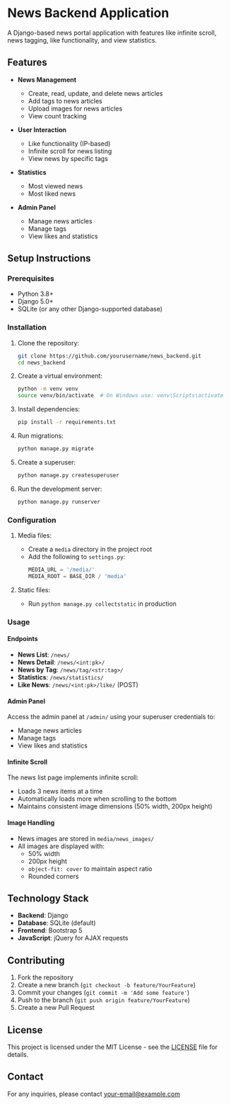 # News Backend Application

A Django-based news portal application with features like infinite scroll, news tagging, like functionality, and view statistics.

## Features

- **News Management**
  - Create, read, update, and delete news articles
  - Add tags to news articles
  - Upload images for news articles
  - View count tracking

- **User Interaction**
  - Like functionality (IP-based)
  - Infinite scroll for news listing
  - View news by specific tags

- **Statistics**
  - Most viewed news
  - Most liked news

- **Admin Panel**
  - Manage news articles
  - Manage tags
  - View likes and statistics

## Setup Instructions

### Prerequisites
- Python 3.8+
- Django 5.0+
- SQLite (or any other Django-supported database)

### Installation

1. Clone the repository:
   ```bash
   git clone https://github.com/yourusername/news_backend.git
   cd news_backend
   ```

2. Create a virtual environment:
   ```bash
   python -m venv venv
   source venv/bin/activate  # On Windows use: venv\Scripts\activate
   ```

3. Install dependencies:
   ```bash
   pip install -r requirements.txt
   ```

4. Run migrations:
   ```bash
   python manage.py migrate
   ```

5. Create a superuser:
   ```bash
   python manage.py createsuperuser
   ```

6. Run the development server:
   ```bash
   python manage.py runserver
   ```

### Configuration

1. Media files:
   - Create a `media` directory in the project root
   - Add the following to `settings.py`:
     ```python
     MEDIA_URL = '/media/'
     MEDIA_ROOT = BASE_DIR / 'media'
     ```

2. Static files:
   - Run `python manage.py collectstatic` in production

### Usage

#### Endpoints

- **News List**: `/news/`
- **News Detail**: `/news/<int:pk>/`
- **News by Tag**: `/news/tag/<str:tag>/`
- **Statistics**: `/news/statistics/`
- **Like News**: `/news/<int:pk>/like/` (POST)

#### Admin Panel

Access the admin panel at `/admin/` using your superuser credentials to:
- Manage news articles
- Manage tags
- View likes and statistics

#### Infinite Scroll

The news list page implements infinite scroll:
- Loads 3 news items at a time
- Automatically loads more when scrolling to the bottom
- Maintains consistent image dimensions (50% width, 200px height)

#### Image Handling

- News images are stored in `media/news_images/`
- All images are displayed with:
  - 50% width
  - 200px height
  - `object-fit: cover` to maintain aspect ratio
  - Rounded corners

## Technology Stack

- **Backend**: Django
- **Database**: SQLite (default)
- **Frontend**: Bootstrap 5
- **JavaScript**: jQuery for AJAX requests

## Contributing

1. Fork the repository
2. Create a new branch (`git checkout -b feature/YourFeature`)
3. Commit your changes (`git commit -m 'Add some feature'`)
4. Push to the branch (`git push origin feature/YourFeature`)
5. Create a new Pull Request

## License

This project is licensed under the MIT License - see the [LICENSE](LICENSE) file for details.

## Contact

For any inquiries, please contact [your-email@example.com](mailto:clintontristanacje@gmail.com) 

